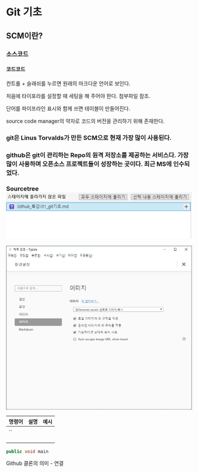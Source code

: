 # Git 기초

## SCM이란?

### 소스코드

#### 코드코드

컨트롤 + 슬래쉬를 누르면 원래의 마크다운 언어로 보인다.

처음에 타이포라를 설정할 때 세팅을 해 주어야 한다. 첨부파일 참조.

단어를 파이프라인 표시와 함께 쓰면 테이블이 만들어진다.



source code manager의 약자로 코드의 버전을 관리하기 위해 존재한다.





###  git은 Linus Torvalds가 만든 SCM으로 현재 가장 많이 사용된다.

### github은 git이 관리하는 Repo의 원격 저장소를 제공하는 서비스다. 가장 많이 사용하며 오픈소스 프로젝트들이 성장하는 곳이다. 최근 MS에 인수되었다.



### Sourcetree ![image-20191216165004072](01_git기초.assets/image-20191216165004072.png)

![typora](01_git기초.assets/typora.PNG)



| 명령어 | 설명 | 예시 |
| ------ | ---- | ---- |
|        |      |      |
| ``     |      |      |
|        |      |      |
|        |      |      |
|        |      |      |







```C#
public void main
```





Github 클론의 의미 - 연결



